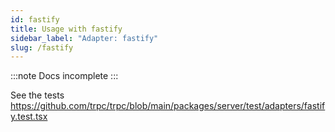 ```yaml
---
id: fastify
title: Usage with fastify
sidebar_label: "Adapter: fastify"
slug: /fastify
---
```



:::note
Docs incomplete
:::

See the tests https://github.com/trpc/trpc/blob/main/packages/server/test/adapters/fastify.test.tsx
